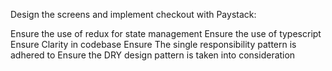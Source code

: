 Design the screens and implement checkout with Paystack:

Ensure the use of redux for state management
Ensure the use of typescript 
Ensure Clarity in codebase
Ensure The single responsibility pattern is adhered to
Ensure the DRY design pattern is taken into consideration

